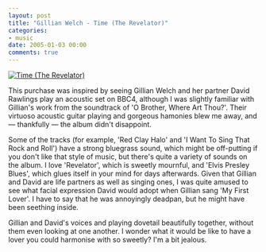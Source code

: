 ```yaml
---
layout: post
title: "Gillian Welch - Time (The Revelator)"
categories:
- music
date: 2005-01-03 00:00
comments: true
---
```


<p class="img-shadow"><a href="http://www.amazon.co.uk/exec/obidos/ASIN/B00009QI3U/butshesagirl-21" target="_blank"><img src="http://images-eu.amazon.com/images/P/B00009QI3U.02._PE_.jpg" alt="Time (The Revelator)" border="0" /></a></p><p>This purchase was inspired by seeing Gillian Welch and her partner David Rawlings play an acoustic set on BBC4, although I was slightly familiar with Gillian's work from the soundtrack of 'O Brother, Where Art Thou?'. Their virtuoso acoustic guitar playing and gorgeous hamonies blew me away, and &mdash; thankfully &mdash; the album didn't disappoint.</p>

<p>Some of the tracks (for example, 'Red Clay Halo' and 'I Want To Sing That Rock and Roll') have a strong bluegrass sound, which might be off-putting if you don't like that style of music, but there's quite a variety of sounds on the album. I love 'Revelator', which is sweetly mournful, and 'Elvis Presley Blues', which glues itself in your mind for days afterwards. Given that Gillian and David are life partners as well as singing ones, I was quite amused to see what facial expression David would adopt when Gillian sang 'My First Lover'. I have to say that he was annoyingly deadpan, but he might have been seething inside.</p>

<p>Gillian and David's voices and playing dovetail beautifully together, without them even looking at one another. I wonder what it would be like to have a lover you could harmonise with so sweetly? I'm a bit jealous.</p>


